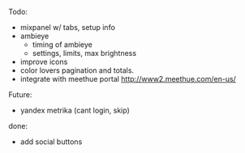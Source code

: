 Todo:

- mixpanel w/ tabs, setup info
- ambieye
	- timing of ambieye
 	- settings, limits, max brightness
- improve icons
- color lovers pagination and totals.
- integrate with meethue portal  http://www2.meethue.com/en-us/

Future:
- yandex metrika (cant login, skip)

done: 
- add social buttons